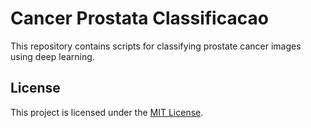 # Cancer Prostata Classificacao

This repository contains scripts for classifying prostate cancer images using deep learning.

## License

This project is licensed under the [MIT License](LICENSE).
